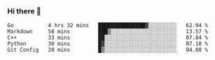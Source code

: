### Hi there 👋

<!--
**yeya24/yeya24** is a ✨ _special_ ✨ repository because its `README.md` (this file) appears on your GitHub profile.

Here are some ideas to get you started:

- 🔭 I’m currently working on ...
- 🌱 I’m currently learning ...
- 👯 I’m looking to collaborate on ...
- 🤔 I’m looking for help with ...
- 💬 Ask me about ...
- 📫 How to reach me: ...
- 😄 Pronouns: ...
- ⚡ Fun fact: ...
-->

<!--START_SECTION:waka-->
```text
Go           4 hrs 32 mins   ███████████████▓░░░░░░░░░   62.94 % 
Markdown     58 mins         ███▒░░░░░░░░░░░░░░░░░░░░░   13.57 % 
C++          33 mins         ██░░░░░░░░░░░░░░░░░░░░░░░   07.84 % 
Python       30 mins         █▓░░░░░░░░░░░░░░░░░░░░░░░   07.10 % 
Git Config   20 mins         █▒░░░░░░░░░░░░░░░░░░░░░░░   04.80 % 
```
<!--END_SECTION:waka-->
